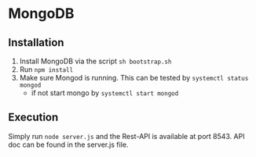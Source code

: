 # MongoDB
## Installation
1. Install MongoDB via the script ```sh bootstrap.sh```
2. Run ```npm install ```
3. Make sure Mongod is running. This can be tested by ```systemctl status mongod```
    - if not start mongo by ```systemctl start mongod```
## Execution
Simply run ```node server.js``` and the Rest-API is available at port 8543. API doc can be found in the server.js file. 